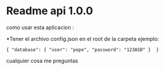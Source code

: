 # Readme api 1.0.0

como usar esta aplicacion :

*Tener el archivo config.json en el root de la carpeta ejemplo:

`{
    "database": {
        "user": "pepe",
        "password": "123ASD"
    } 
}`

cualquier cosa me preguntas 